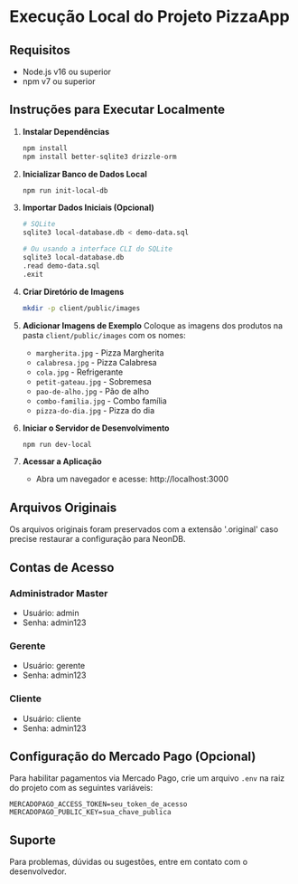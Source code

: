 # Execução Local do Projeto PizzaApp

## Requisitos
- Node.js v16 ou superior
- npm v7 ou superior

## Instruções para Executar Localmente

1. **Instalar Dependências**
   ```bash
   npm install
   npm install better-sqlite3 drizzle-orm
   ```

2. **Inicializar Banco de Dados Local**
   ```bash
   npm run init-local-db
   ```

3. **Importar Dados Iniciais (Opcional)**
   ```bash
   # SQLite
   sqlite3 local-database.db < demo-data.sql

   # Ou usando a interface CLI do SQLite
   sqlite3 local-database.db
   .read demo-data.sql
   .exit
   ```

4. **Criar Diretório de Imagens**
   ```bash
   mkdir -p client/public/images
   ```

5. **Adicionar Imagens de Exemplo**
   Coloque as imagens dos produtos na pasta `client/public/images` com os nomes:
   - `margherita.jpg` - Pizza Margherita
   - `calabresa.jpg` - Pizza Calabresa
   - `cola.jpg` - Refrigerante
   - `petit-gateau.jpg` - Sobremesa
   - `pao-de-alho.jpg` - Pão de alho
   - `combo-familia.jpg` - Combo família
   - `pizza-do-dia.jpg` - Pizza do dia

6. **Iniciar o Servidor de Desenvolvimento**
   ```bash
   npm run dev-local
   ```

7. **Acessar a Aplicação**
   - Abra um navegador e acesse: http://localhost:3000

## Arquivos Originais
Os arquivos originais foram preservados com a extensão '.original' caso precise restaurar a configuração para NeonDB.

## Contas de Acesso

### Administrador Master
- Usuário: admin
- Senha: admin123

### Gerente
- Usuário: gerente
- Senha: admin123

### Cliente
- Usuário: cliente
- Senha: admin123

## Configuração do Mercado Pago (Opcional)
Para habilitar pagamentos via Mercado Pago, crie um arquivo `.env` na raiz do projeto com as seguintes variáveis:
```
MERCADOPAGO_ACCESS_TOKEN=seu_token_de_acesso
MERCADOPAGO_PUBLIC_KEY=sua_chave_publica
```

## Suporte
Para problemas, dúvidas ou sugestões, entre em contato com o desenvolvedor.
